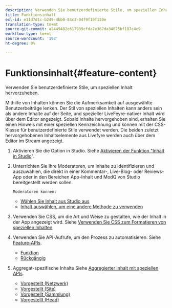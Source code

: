 ```yaml
---
description: Verwenden Sie benutzerdefinierte Stile, um speziellen Inhalt hervorzuheben.
title: Funktionsinhalt
exl-id: e11d7d1c-b249-4bb0-84c3-04f9f19f120e
translation-type: tm+mt
source-git-commit: a2449482e617939cfda7e367da34875bf187c4c9
workflow-type: tm+mt
source-wordcount: '193'
ht-degree: 0%

---
```


# Funktionsinhalt{#feature-content}

Verwenden Sie benutzerdefinierte Stile, um speziellen Inhalt hervorzuheben.

Mithilfe von Inhalten können Sie die Aufmerksamkeit auf ausgewählte Benutzerbeiträge lenken. Der Stil von speziellen Inhalten kann anders sein als andere Inhalte auf der Seite, und spezieller LiveFeyre-nativer Inhalt wird über dem Editor angezeigt. Sobald Inhalte hervorgehoben sind, erhalten Sie einen Hinweis mit einer speziellen Kennzeichnung und können mit der CSS-Klasse für benutzerdefinierte Stile verwendet werden. Die beiden zuletzt hervorgehobenen Inhaltselemente aus Livefyre werden auch über dem Editor im Stream angezeigt.

1. Aktivieren Sie die Option in Studio. Siehe [Aktivieren der Funktion &quot;Inhalt in Studio](/help/using/c-features-livefyre/c-content-collection-tags/t-enable-featuring-content-in-studio.md#t_enable_featuring_content_in_studio)&quot;.
1. Unterrichten Sie Ihre Moderatoren, um Inhalte zu identifizieren und auszuwählen, die direkt in einer Kommentar-, Live-Blog- oder Reviews-App oder in den Bereichen App-Inhalt und ModQ von Studio bereitgestellt werden sollen.

       Moderatoren können:
   
   * [Wählen Sie Inhalt aus Studio aus](/help/using/c-features-livefyre/c-content-collection-tags/t-select-content-to-feature-from-studio.md#select_content_to_feature_from_studio)
   * [Inhalt auswählen, um eine andere Methode zu verwenden](/help/using/c-features-livefyre/c-content-collection-tags/t-select-content-to-feature.md#t_select_content_to_feature)

1. Verwenden Sie CSS, um die Art und Weise zu gestalten, wie der Inhalt in der App angezeigt wird. Siehe [Verwenden Sie CSS zum Formatieren von speziellen Inhalten](/help/implementation/c-app-customizations/c-use-css-to-style-featured-content.md).
1. Verwenden Sie API-Aufrufe, um den Prozess zu automatisieren. Siehe [Feature-APIs](/help/implementation/c-app-customizations/c-feature-apis.md).

   * [Funktion](#c_feature_apis/section_jpw_nqw_xz)
   * [Rückgängig](#c_feature_apis/section_knh_mqw_xz)

1. Aggregat-spezifische Inhalte Siehe [Aggregierter Inhalt mit speziellen APIs](/help/implementation/c-app-customizations/c-aggregated-featured-content-using-the-featured-apis.md).

   * [Vorgestellt (Netzwerk)](/help/implementation/c-app-customizations/c-aggregated-featured-content-using-the-featured-apis.md#section_cgm_1nw_xz)
   * [Vorgestellt (Site)](/help/implementation/c-app-customizations/c-aggregated-featured-content-using-the-featured-apis.md#section_lq5_ymw_xz)
   * [Vorgestellt (Sammlung)](/help/implementation/c-app-customizations/c-aggregated-featured-content-using-the-featured-apis.md#section_kgc_xmw_xz)
   * [Vorgestellt (Head)](/help/implementation/c-app-customizations/c-aggregated-featured-content-using-the-featured-apis.md#section_n4b_lmw_xz)
